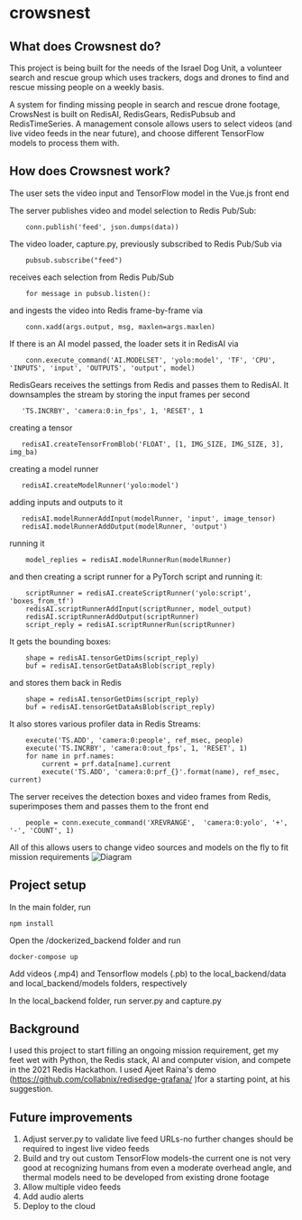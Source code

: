 # crowsnest


## What does Crowsnest do?
This project is being built for the needs of the Israel Dog Unit, a volunteer search and rescue group which uses trackers, dogs and drones to find and rescue missing people on a weekly basis.

A system for finding missing people in search and rescue drone footage, CrowsNest is built on RedisAI, RedisGears, RedisPubsub and RedisTimeSeries. A management console allows users to select videos (and live video feeds in the near future), and choose different TensorFlow models to process them with.

## How does Crowsnest work?
The user sets the video input and TensorFlow model in the Vue.js front end

The server publishes video and model selection to Redis Pub/Sub: 

```
    conn.publish('feed', json.dumps(data))
```

The video loader, capture.py, previously subscribed to Redis Pub/Sub via 
```
    pubsub.subscribe("feed")
```
receives each selection from Redis Pub/Sub 
```
    for message in pubsub.listen():
```
and ingests the video into Redis frame-by-frame via 
```
    conn.xadd(args.output, msg, maxlen=args.maxlen)
``` 

If there is an AI model passed, the loader sets it in RedisAI via 
```
    conn.execute_command('AI.MODELSET', 'yolo:model', 'TF', 'CPU', 'INPUTS', 'input', 'OUTPUTS', 'output', model)
```

RedisGears receives the settings from Redis and passes them to RedisAI. It downsamples the stream by storing the input frames per second 
```
   'TS.INCRBY', 'camera:0:in_fps', 1, 'RESET', 1
```
creating a tensor 
```
   redisAI.createTensorFromBlob('FLOAT', [1, IMG_SIZE, IMG_SIZE, 3], img_ba)
```
creating a model runner 
```
   redisAI.createModelRunner('yolo:model')
```
adding inputs and outputs to it 
```
   redisAI.modelRunnerAddInput(modelRunner, 'input', image_tensor)
   redisAI.modelRunnerAddOutput(modelRunner, 'output')
``` 
running it 
```
    model_replies = redisAI.modelRunnerRun(modelRunner)
``` 
and then creating a script runner for a PyTorch script and running it: 
```
    scriptRunner = redisAI.createScriptRunner('yolo:script', 'boxes_from_tf')
    redisAI.scriptRunnerAddInput(scriptRunner, model_output)
    redisAI.scriptRunnerAddOutput(scriptRunner)
    script_reply = redisAI.scriptRunnerRun(scriptRunner)
``` 
It gets the bounding boxes:
```
    shape = redisAI.tensorGetDims(script_reply)
    buf = redisAI.tensorGetDataAsBlob(script_reply)
``` 
and stores them back in Redis
```
    shape = redisAI.tensorGetDims(script_reply)
    buf = redisAI.tensorGetDataAsBlob(script_reply)
```
It also stores various profiler data in Redis Streams:
```
    execute('TS.ADD', 'camera:0:people', ref_msec, people)
    execute('TS.INCRBY', 'camera:0:out_fps', 1, 'RESET', 1)
    for name in prf.names:
        current = prf.data[name].current
        execute('TS.ADD', 'camera:0:prf_{}'.format(name), ref_msec, current)
```
 
The server receives the detection boxes and video frames from Redis, superimposes them and passes them to the front end
```
    people = conn.execute_command('XREVRANGE',  'camera:0:yolo', '+', '-', 'COUNT', 1)
```

All of this allows users to change video sources and models on the fly to fit mission requirements
![Diagram](https://github.com/boriskogan81/crowsnest/blob/main/Diagram.PNG?raw=true "Diagram")

## Project setup
In the main folder, run
```
npm install
```
Open the /dockerized_backend folder and run 
```
docker-compose up
```

Add videos (.mp4) and Tensorflow models (.pb) to the local_backend/data and local_backend/models folders, respectively

In the local_backend folder, run server.py and capture.py

## Background
I used this project to start filling an ongoing mission requirement, get my feet wet with Python, the Redis stack, AI and computer vision, and compete in the 2021 Redis Hackathon. I used Ajeet Raina's demo (https://github.com/collabnix/redisedge-grafana/ )for a starting point, at his suggestion. 

## Future improvements
1) Adjust server.py to validate live feed URLs-no further changes should be required to ingest live video feeds
2) Build and try out custom TensorFlow models-the current one is not very good at recognizing humans from even a moderate overhead angle, and thermal models need to be developed from existing drone footage
3) Allow multiple video feeds
4) Add audio alerts
5) Deploy to the cloud
